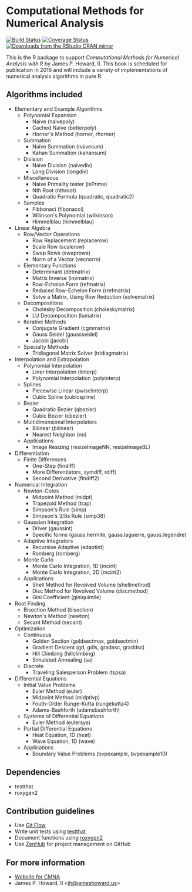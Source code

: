 # Computational Methods for Numerical Analysis

[![Build Status](https://travis-ci.org/howardjp/cmna.svg?branch=master,osx)](https://travis-ci.org/howardjp/cmna)
[![Coverage Status](https://coveralls.io/repos/howardjp/cmna/badge.svg?branch=master&service=github)](https://coveralls.io/github/howardjp/cmna?branch=master)
[![Downloads from the RStudio CRAN mirror](http://cranlogs.r-pkg.org/badges/cmna)](https://cran.r-project.org/package=cmna)

This is the R package to support _Computational Methods for Numerical
Analysis with R_ by James P. Howard, II.  This book is scheduled for
publication in 2016 and will include a variety of implementations of
numerical analysis algorithms in pure R.

## Algorithms included

* Elementary and Example Algorithms
  * Polynomial Expansion
    * Naive (naivepoly)
	* Cached Naive (betterpoly)
	* Horner's Method (horner, rhorner)
  * Summation
    * Naive Summation (naivesum)
    * Kahan Summation (kahansum)
  * Division
    * Naive Division (naivediv)
    * Long Division (longdiv)
  * Miscellaneous
    * Naive Primality tester (isPrime)
	* Nth Root (nthroot)
	* Quadratic Formula (quadratic, quadratic2)
  * Samples
    * Fibbonaci (fibonacci)
	* Wilinson's Polynomial (wilkinson)
    * Himmelblau (himmelblau)
* Linear Algebra
  * Row/Vector Operations
    * Row Replacement (replacerow)
	* Scale Row (scalerow)
	* Swap Rows (swaprows)
	* Norm of a Vector (vecnorm)
  * Elementary Functions
    * Determinant (detmatrix)
	* Matrix Inverse (invmatrix)
	* Row-Echelon Form (refmatrix)
	* Reduced Row-Echelon Form (rrefmatrix)
	* Solve a Matrix, Using Row Reduction (solvematrix)
  * Decompositions
    * Cholesky Decomposition (choleskymatrix)
	* LU Decomposition (lumatrix)
  * Iterative Methods
    * Conjugate Gradient (cgmmatrix)
	* Gauss Seidel (gaussseidel)
	* Jacobi (jacobi)
  * Specialty Methods
    * Tridiagonal Matrix Solver (tridiagmatrix)
* Interpolation and Extrapolation
  * Polynomial Interpolation
    * Liner Interpolation (linterp)
	* Polynomial Interpolation (polyinterp)
  * Splines
    * Piecewise Linear (pwiselinterp)
    * Cubic Spline (cubicspline)
  * Bezier
    * Quadratic Bezier (qbezier)
    * Cubic Bezier (cbezier)
  * Multidimensional Interpolaters
    * Bilinear (bilinear)
	* Nearest Neighbor (nn)
  * Applications
    * Image Resizing (resizeImageNN, resizeImageBL)
* Differentiation
  * Finite Differences
    * One-Step (findiff)
	* More Differentiators, symdiff, rdiff)
	* Second Derivative (findiff2)
* Numerical Integration
  * Newton-Cotes
	* Midpoint Method (midpt)
	* Trapezoid Method (trap)
	* Simpson's Rule (simp)
	* Simpson's 3/8s Rule (simp38)
  * Gaussian Integration
    * Driver (gaussint)
	* Specific forms (gauss.hermite, gauss.laguerre, gauss.legendre)
  * Adaptive Integrators
    * Recursive Adaptive (adaptint)
	* Romberg (romberg)
  * Monte Carlo
    * Monte Carlo Integration, 1D (mcint)
	* Monte Carlo Integration, 2D (mcint2)
  * Applications
    * Shell Method for Revolved Volume (shellmethod)
    * Disc Method for Revolved Volume (discmethod)
	* Gini Coefficient (giniquintile)
* Root Finding
  * Bisection Method (bisection)
  * Newton's Method (newton)
  * Secant Method (secant)
* Optimization
  * Continuous
    * Golden Section (goldsectmax, goldsectmin)
    * Gradient Descent (gd, gdls, gradasc, graddsc)
	* Hill Climbing (hillclimbing)
	* Simulated Annealing (sa)
  * Discrete
    * Traveling Salesperson Problem (tspsa)
* Differential Equations
  * Initial Value Problems
    * Euler Method (euler)
	* Midpoint Method (midptivp)
	* Fouth-Order Runge-Kutta (rungekutta4)
    * Adams-Bashforth (adamsbashforth)
  * Systems of Differential Equations
    * Euler Method (eulersys)
  * Partial Differential Equations
    * Heat Equation, 1D (heat)
	* Wave Equation, 1D (wave)
  * Applications
    * Boundary Value Problems (bvpexample, bvpexample10)

## Dependencies

* testthat
* roxygen2

## Contribution guidelines

* Use [Git Flow](http://nvie.com/posts/a-successful-git-branching-model/)
* Write unit tests using [testthat](https://github.com/hadley/testthat)
* Document functions using [roxygen2](https://github.com/yihui/roxygen2)
* Use [ZenHub](https://www.zenhub.com/) for project management on GitHub

## For more information

* [Website for CMNA](https://jameshoward.us/cmna)
* James P. Howard, II &lt;jh@jameshoward.us&gt;

